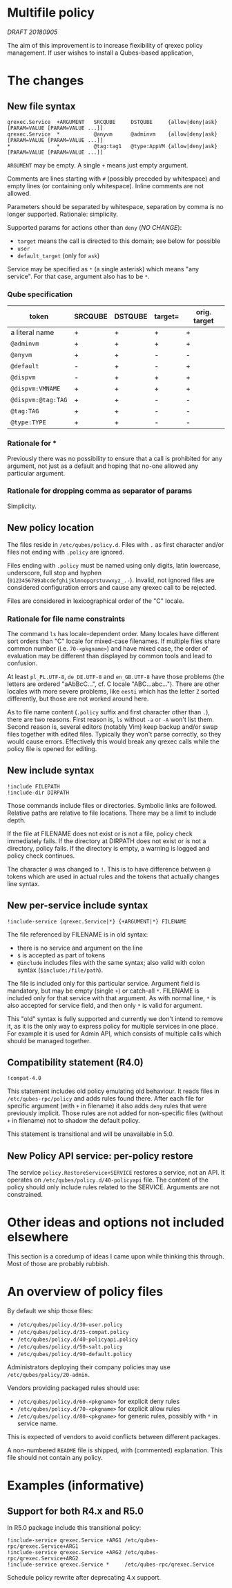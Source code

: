 # Multifile policy

*DRAFT 20180905*

The aim of this improvement is to increase flexibility of qrexec policy
management. If user wishes to install a Qubes-based application, 

# The changes

## New file syntax

```
qrexec.Service  +ARGUMENT   SRCQUBE     DSTQUBE     {allow|deny|ask} [PARAM=VALUE [PARAM=VALUE ...]]
qrexec.Service  *           @anyvm      @adminvm    {allow|deny|ask} [PARAM=VALUE [PARAM=VALUE ...]]
*               *           @tag:tag1   @type:AppVM {allow|deny|ask} [PARAM=VALUE [PARAM=VALUE ...]]
```

`ARGUMENT` may be empty. A single `+` means just empty argument.

Comments are lines starting with `#` (possibly preceded by whitespace) and empty
lines (or containing only whitespace). Inline comments are not allowed.

Parameters should be separated by whitespace, separation by comma is no longer
supported. Rationale: simplicity.

Supported params for actions other than `deny` (*NO CHANGE*):
- `target` means the call is directed to this domain; see below for possible
- `user`
- `default_target` (only for `ask`)

Service may be specified as `*` (a single asterisk) which means "any service".
For that case, argument also has to be `*`.

### Qube specification

| token                 | SRCQUBE   | DSTQUBE   | target=   | orig. target |
| --------------------- | --------- | --------- | --------- | --------- |
| a literal name        | +         | +         | +         | +         |
| `@adminvm`            | +         | +         | +         | +         |
| `@anyvm`              | +         | +         | -         | -         |
| `@default`            | -         | +         | -         | +         |
| `@dispvm`             | -         | +         | +         | +         |
| `@dispvm:VMNAME`      | +         | +         | +         | +         |
| `@dispvm:@tag:TAG`    | +         | +         | -         | -         |
| `@tag:TAG`            | +         | +         | -         | -         |
| `@type:TYPE`          | +         | +         | -         | -         |

### Rationale for \*
Previously there was no possibility to ensure that a call is prohibited for any
argument, not just as a default and hoping that no-one allowed any particular
argument.

### Rationale for dropping comma as separator of params
Simplicity.

## New policy location

The files reside in `/etc/qubes/policy.d`. Files with `.` as first character
and/or files not ending with `.policy` are ignored.

Files ending with `.policy` must be named using only digits, latin lowercase,
underscore, full stop and hyphen (`0123456789abcdefghijklmnopqrstuvwxyz_.-`).
Invalid, not ignored files are considered configuration errors and cause any
qrexec call to be rejected.

Files are considered in lexicographical order of the "C" locale.

### Rationale for file name constraints

The command `ls` has locale-dependent order. Many locales have different sort
orders than "C" locale for mixed-case filenames. If multiple files share common
number (i.e. `70-<pkgname>`) and have mixed case, the order of evaluation may be
different than displayed by common tools and lead to confusion.

At least `pl_PL.UTF-8`, `de_DE.UTF-8` and `en_GB.UTF-8` have those problems
(the letters are ordered "aAbBcC...", cf. C locale "ABC...abc..."). There are
other locales with more severe problems, like `eesti` which has the letter `Z`
sorted differently, but those are not worked around here.

As to file name content (`.policy` suffix and first character other than `.`),
there are two reasons. First reason is, `ls` without `-a` or `-A` won't list
them. Second reason is, several editors (notably Vim) keep backup and/or swap
files together with edited files. Typically they won't parse correctly, so they
would cause errors. Effectively this would break any qrexec calls while the
policy file is opened for editing.

## New include syntax
```
!include FILEPATH
!include-dir DIRPATH
```

Those commands include files or directories. Symbolic links are followed.
Relative paths are relative to file locations. There may be a limit to include
depth.

If the file at FILENAME does not exist or is not a file, policy check
immediately fails. If the directory at DIRPATH does not exist or is not
a directory, policy fails. If the directory is empty, a warning is logged and
policy check continues.

The character `@` was changed to `!`. This is to have difference between `@`
tokens which are used in actual rules and the tokens that actually changes line
syntax.

## New per-service include syntax
```
!include-service {qrexec.Service|*} {+ARGUMENT|*} FILENAME
```

The file referenced by FILENAME is in old syntax:
- there is no service and argument on the line
- `$` is accepted as part of tokens
- `@include` includes files with the same syntax;
  also valid with colon syntax (`$include:/file/path`).

The file is included only for this particular service. Argument field is
mandatory, but may be empty (single `+`) or catch-all `*`. FILENAME is included
only for that service with that argument. As with normal line, `*` is also
accepted for service field, and then only `*` is valid for argument.

This "old" syntax is fully supported and currently we don't intend to remove it,
as it is the only way to express policy for multiple services in one place. For
example it is used for Admin API, which consists of multiple calls which should
be managed together.

## Compatibility statement (R4.0)
```
!compat-4.0
```

This statement includes old policy emulating old behaviour. It reads files in
`/etc/qubes-rpc/policy` and adds rules found there. After each file for specific
argument (with `+` in filename) it also adds `deny` rules that were previously
implicit. Those rules are not added for non-specific files (without `+` in
filename) not to shadow the default policy.

This statement is transitional and will be unavailable in 5.0.

## New Policy API service: per-policy restore

The service `policy.RestoreService+SERVICE` restores a service, not an API. It
operates on `/etc/qubes/policy.d/40-policyapi` file. The content of the policy
should only include rules related to the SERVICE. Arguments are not constrained.

# Other ideas and options not included elsewhere

This section is a coredump of ideas I came upon while thinking this through.
Most of those are probably rubbish.

# An overview of policy files

By default we ship those files:

- `/etc/qubes/policy.d/30-user.policy`
- `/etc/qubes/policy.d/35-compat.policy`
- `/etc/qubes/policy.d/40-policyapi.policy`
- `/etc/qubes/policy.d/50-salt.policy`
- `/etc/qubes/policy.d/90-default.policy`

Administrators deploying their company policies may use
`/etc/qubes/policy/20-admin`.

Vendors providing packaged rules should use:
- `/etc/qubes/policy.d/60-<pkgname>` for explicit deny rules
- `/etc/qubes/policy.d/70-<pkgname>` for explicit allow rules
- `/etc/qubes/policy.d/80-<pkgname>` for generic rules, possibly with `*` in
  service name.

This is expected of vendors to avoid conflicts between different packages.

A non-numbered `README` file is shipped, with (commented) explanation. This file
should not contain any policy.

# Examples (informative)

## Support for both R4.x and R5.0

In R5.0 package include this transitional policy:

```
!include-service qrexec.Service +ARG1 /etc/qubes-rpc/qrexec.Service+ARG1
!include-service qrexec.Service +ARG2 /etc/qubes-rpc/qrexec.Service+ARG2
!include-service qrexec.Service *     /etc/qubes-rpc/qrexec.Service
```

Schedule policy rewrite after deprecating 4.x support.

<!-- vim: set ft=markdown tw=80 : -->
